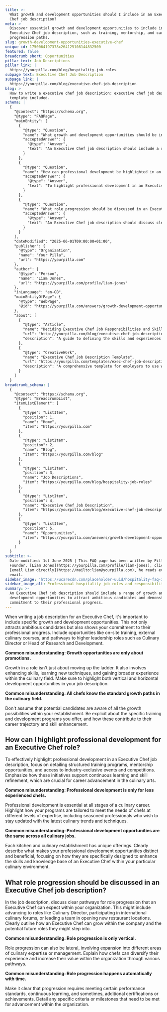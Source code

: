 ```yaml
---
title: >-
  What growth and development opportunities should I include in an Executive
  Chef job description?
meta: >
  Discover essential growth and development opportunities to include in an
  Executive Chef job description, such as training, mentorship, and career
  progression paths.
slug: growth-development-opportunities-executive-chef
unique id: 1750064197378x264125108144832500
featured: false
breadcrumb short: Opportunities
pillar text: Job Descriptions
pillar link: |
  https://yourpilla.com/blog/hospitality-job-roles
subpage text: Executive Chef Job Description
subpage link: |
  https://yourpilla.com/blog/executive-chef-job-description
blog: >
  How to write a executive chef job description: executive chef job description
  template included.
schema: |
  {
    "@context": "https://schema.org",
    "@type": "FAQPage",
    "mainEntity": [
      {
        "@type": "Question",
        "name": "What growth and development opportunities should be included in an Executive Chef job description?",
        "acceptedAnswer": {
          "@type": "Answer",
          "text": "An Executive Chef job description should include a range of growth and development opportunities to attract ambitious candidates and demonstrate a commitment to their professional progress. Opportunities should encompass on-site training, external culinary courses, and career advancement pathways such as Culinary Director or Head of Research and Development. It's crucial to detail both vertical and horizontal development possibilities, enhancing skills within the culinary field, and broadening experience."
        }
      },
      {
        "@type": "Question",
        "name": "How can professional development be highlighted in an Executive Chef role?",
        "acceptedAnswer": {
          "@type": "Answer",
          "text": "To highlight professional development in an Executive Chef job description, focus on structured training programs, mentorship opportunities, and access to exclusive industry events and competitions. Emphasise the support for continuous learning and skill refinement crucial for career advancement in the culinary arts. Describe how the programs meet the needs of chefs at various expertise levels, and how they help chefs stay updated with the latest trends and techniques."
        }
      },
      {
        "@type": "Question",
        "name": "What role progression should be discussed in an Executive Chef job description?",
        "acceptedAnswer": {
          "@type": "Answer",
          "text": "An Executive Chef job description should discuss clear pathways for role progression within the organization. This includes advancement to roles such as Culinary Director, involvement in international culinary forums, or leading new restaurant openings. Role progression can be vertical or lateral, offering diverse experiences and increased value within the organization. It should be clear that progression depends on meeting performance standards, engaging in continuous learning, and possibly achieving additional certifications."
        }
      }
    ],
    "dateModified": "2025-06-01T09:00:00+01:00",
    "publisher": {
      "@type": "Organization",
      "name": "Your Pilla",
      "url": "https://yourpilla.com"
    },
    "author": {
      "@type": "Person",
      "name": "Liam Jones",
      "url": "https://yourpilla.com/profile/liam-jones"
    },
    "inLanguage": "en-GB",
    "mainEntityOfPage": {
      "@type": "WebPage",
      "@id": "https://yourpilla.com/answers/growth-development-opportunities-executive-chef"
    },
    "about": [
      {
        "@type": "Article",
        "name": "Deciding Executive Chef Job Responsibilities and Skills",
        "url": "http://yourpilla.com/blog/executive-chef-job-description",
        "description": "A guide to defining the skills and experiences needed from an Executive Chef, helpful for crafting effective job descriptions."
      },
      {
        "@type": "CreativeWork",
        "name": "Executive Chef Job Description Template",
        "url": "https://yourpilla.com/templates/exec-chef-job-description",
        "description": "A comprehensive template for employers to use when creating job descriptions for an Executive Chef role."
      }
    ]
  }
breadcrumb_schema: |
  {
    "@context": "https://schema.org",
    "@type": "BreadcrumbList",
    "itemListElement": [
      {
        "@type": "ListItem",
        "position": 1,
        "name": "Home",
        "item": "https://yourpilla.com"
      },
      {
        "@type": "ListItem",
        "position": 2,
        "name": "Blog",
        "item": "https://yourpilla.com/blog"
      },
      {
        "@type": "ListItem",
        "position": 3,
        "name": "Job Descriptions",
        "item": "https://yourpilla.com/blog/hospitality-job-roles"
      },
      {
        "@type": "ListItem",
        "position": 4,
        "name": "Executive Chef Job Description",
        "item": "https://yourpilla.com/blog/executive-chef-job-description"
      },
      {
        "@type": "ListItem",
        "position": 5,
        "name": "Opportunities",
        "item": "https://yourpilla.com/answers/growth-development-opportunities-executive-chef"
      }
    ]
  }
subtitle: >-
  Date modified: 1st June 2025 | This FAQ page has been written by Pilla
  Founder, [Liam Jones](https://yourpilla.com/profile/liam-jones), click to
  [email Liam directly](https://mailto:liam@yourpilla.com), he reads every
  email.
sidebar_image: 'https://ucarecdn.com/placeholder-uuid/hospitality-faq-image.jpg'
sidebar_image_alt: Professional hospitality job roles and responsibilities
summary: >-
  An Executive Chef job description should include a range of growth and
  development opportunities to attract ambitious candidates and demonstrate a
  commitment to their professional progress.
---
```

When writing a job description for an Executive Chef, it's important to include specific growth and development opportunities. This not only attracts ambitious candidates but also shows your commitment to their professional progress. Include opportunities like on-site training, external culinary courses, and pathways to higher leadership roles such as Culinary Director or Head of Research and Development.

**Common misunderstanding: Growth opportunities are only about promotions.**

Growth in a role isn't just about moving up the ladder. It also involves enhancing skills, learning new techniques, and gaining broader experience within the culinary field. Make sure to highlight both vertical and horizontal development opportunities in your job description.

**Common misunderstanding: All chefs know the standard growth paths in the culinary field.**

Don't assume that potential candidates are aware of all the growth possibilities within your establishment. Be explicit about the specific training and development programs you offer, and how these contribute to their career trajectory and skill enhancement.

## How can I highlight professional development for an Executive Chef role?

To effectively highlight professional development in an Executive Chef job description, focus on detailing structured training programs, mentorship opportunities, and access to industry-exclusive events and competitions. Emphasize how these initiatives support continuous learning and skill refinement, which are crucial for career advancement in the culinary arts.

**Common misunderstanding: Professional development is only for less experienced chefs.**

Professional development is essential at all stages of a culinary career. Highlight how your programs are tailored to meet the needs of chefs at different levels of expertise, including seasoned professionals who wish to stay updated with the latest culinary trends and techniques.

**Common misunderstanding: Professional development opportunities are the same across all culinary jobs.**

Each kitchen and culinary establishment has unique offerings. Clearly describe what makes your professional development opportunities distinct and beneficial, focusing on how they are specifically designed to enhance the skills and knowledge base of an Executive Chef within your particular culinary environment.

## What role progression should be discussed in an Executive Chef job description?

In the job description, discuss clear pathways for role progression that an Executive Chef can expect within your organization. This might include advancing to roles like Culinary Director, participating in international culinary forums, or leading a team in opening new restaurant locations. Clearly outline how an Executive Chef can grow within the company and the potential future roles they might step into.

**Common misunderstanding: Role progression is only vertical.**

Role progression can also be lateral, involving expansion into different areas of culinary expertise or management. Explain how chefs can diversify their experience and increase their value within the organization through various pathways.

**Common misunderstanding: Role progression happens automatically with time.**

Make it clear that progression requires meeting certain performance standards, continuous learning, and sometimes, additional certifications or achievements. Detail any specific criteria or milestones that need to be met for advancement within the organization.
